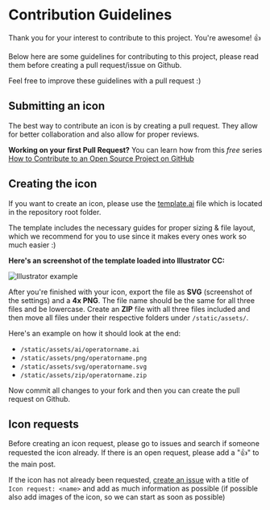 
# Contribution Guidelines

Thank you for your interest to contribute to this project. You're awesome! :+1:  

Below here are some guidelines for contributing to this project, please read them before creating a pull request/issue on Github.

Feel free to improve these guidelines with a pull request :)  
  
## Submitting an icon  
  
The best way to contribute an icon is by creating a pull request. They allow for better collaboration and also allow for proper reviews.  
  
**Working on your first Pull Request?** You can learn how from this _free_ series [How to Contribute to an Open Source Project on GitHub](https://egghead.io/series/how-to-contribute-to-an-open-source-project-on-github)  
  
## Creating the icon  
  
If you want to create an icon, please use the [template.ai](https://github.com/MarcoPixel/r6-operatoricons/raw/master/template.ai) file which is located in the repository root folder.

The template includes the necessary guides for proper sizing & file layout, which we recommend for you to use since it makes every ones work so much easier :)  
  
**Here's an screenshot of the template loaded into Illustrator CC:**

![Illustrator example](https://i.imgur.com/ihpDczW.png)

After you're finished with your icon, export the file as **SVG** (screenshot of the settings) and a **4x PNG**. The file name should be the same for all three files and be lowercase. Create an **ZIP** file with all three files included and then move all files under their respective folders under `/static/assets/`.  
  
Here's an example on how it should look at the end:  
- `/static/assets/ai/operatorname.ai`
- `/static/assets/png/operatorname.png`
- `/static/assets/svg/operatorname.svg`
- `/static/assets/zip/operatorname.zip` 
  
Now commit all changes to your fork and then you can create the pull request on Github.
  
## Icon requests  
  
Before creating an icon request, please go to issues and search if someone requested the icon already. If there is an open request, please add a ":+1:" to the main post.  
  
If the icon has not already been requested, [create an issue](https://github.com/MarcoPixel/r6-operatoricons/issues/new?title=Icon%20Request:) with a title of `Icon request: <name>` and add as much information as possible (if possible also add images of the icon, so we can start as soon as possible)
